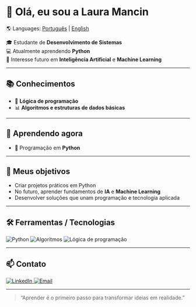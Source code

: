 # 👋 Olá, eu sou a Laura Mancin

🌎 Languages: [Português](README.md) | [English](README-en.md)

🎓 Estudante de **Desenvolvimento de Sistemas**  
💻 Atualmente aprendendo **Python**  
🤖 Interesse futuro em **Inteligência Artificial** e **Machine Learning**

---

## 📚 Conhecimentos
- 🧠 **Lógica de programação**  
- 📊 **Algoritmos e estruturas de dados básicas**

---

## 🚀 Aprendendo agora
- 🐍 Programação em **Python**

---

## 🎯 Meus objetivos
- Criar projetos práticos em Python  
- No futuro, aprender fundamentos de **IA** e **Machine Learning**  
- Desenvolver soluções que unam programação e tecnologia aplicada

---

## 🛠️ Ferramentas / Tecnologias
![Python](https://img.shields.io/badge/Python-3670A0?style=for-the-badge&logo=python&logoColor=ffdd54)
![Algoritmos](https://img.shields.io/badge/Algoritmos-ff6f61?style=for-the-badge)
![Lógica de programação](https://img.shields.io/badge/L%C3%B3gica%20de%20programa%C3%A7%C3%A3o-4fc08d?style=for-the-badge)

---

## 📫 Contato
<!-- Botão do LinkedIn --> 
  <a href="https://www.linkedin.com/in/laura-mancin-591561366/" target="_blank"> 
    <img src="https://img.shields.io/badge/LinkedIn-0077B5?style=for-the-badge&logo=linkedin&logoColor=white" alt="LinkedIn"/> 
  </a>
<!-- Botão de E-mail -->
  <a href="mailto:lauramancin8@gmail.com">
    <img src="https://img.shields.io/badge/Email-D14836?style=for-the-badge&logo=gmail&logoColor=white" alt="Email"/>
  </a>
</p>

---

> “Aprender é o primeiro passo para transformar ideias em realidade.”
